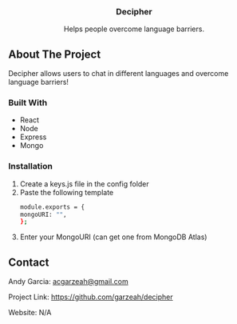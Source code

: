 <!-- PROJECT LOGO -->
<br />
<p align="center">
  <!-- <a href="https://github.com/garzeah/restaurant-tinder">
    <img src="src/assets/images/desktopLogo.png" alt="Decipher Logo">
  </a> -->

  <h3 align="center">Decipher</h3>

  <p align="center">
    Helps people overcome language barriers.
  </p>
</p>

<!-- ABOUT THE PROJECT -->

## About The Project

Decipher allows users to chat in different languages and overcome language barriers!

### Built With

- React
- Node
- Express
- Mongo

### Installation

<!-- 1. Clone the repo
   ```sh
   git clone https://github.com/github_username/repo_name.git
   ```
2. Install NPM packages
   ```sh
   npm install
   ```
3. Start the server
   ```sh
   npm start
   ``` -->

1. Create a keys.js file in the config folder
2. Paste the following template
   ```sh
   module.exports = {
   mongoURI: "",
   };
   ```
3. Enter your MongoURI (can get one from MongoDB Atlas)

<!-- CONTACT -->

## Contact

Andy Garcia: acgarzeah@gmail.com

Project Link: https://github.com/garzeah/decipher

Website: N/A
